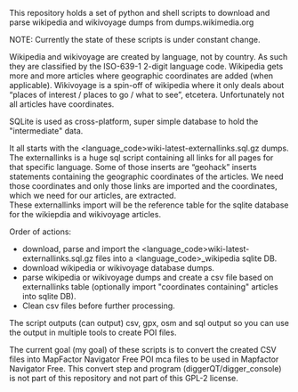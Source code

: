 This repository holds a set of python and shell scripts to download and parse wikipedia and wikivoyage dumps from dumps.wikimedia.org

NOTE: Currently the state of these scripts is under constant change.

Wikipedia and wikivoyage are created by language, not by country. As such they are classified by the ISO-639-1 2-digit language code.
Wikipedia gets more and more articles where geographic coordinates are added (when applicable). Wikivoyage is a spin-off of wikipedia where it only deals about “places of interest / places to go / what to see”, etcetera. Unfortunately not all articles have coordinates.

SQLite is used as cross-platform, super simple database to hold the "intermediate" data.

It all starts with the \<language_code\>wiki-latest-externallinks.sql.gz dumps.
The externallinks is a huge sql script containing all links for all pages for that specific language.
Some of those inserts are “geohack” inserts statements containing the geographic coordinates of the articles. We need those coordinates and only those links are imported and the coordinates, which we need for our articles, are extracted.  
These externallinks import will be the reference table for the sqlite database for the wikiepdia and wikivoyage articles.


Order of actions:
  - download, parse and import the \<language_code\>wiki-latest-externallinks.sql.gz  files into a \<language_code\>_wikipedia sqlite DB.
  - download wikipedia or wikivoyage database dumps.
  - parse wikipedia or wikivoyage dumps and create a csv file based on externallinks table (optionally import "coordinates containing" articles into sqlite DB).
  - Clean csv files before further processing.
  
The script outputs (can output) csv, gpx, osm and sql output so you can use the output in multiple tools to create POI files.

The current goal (my goal) of these scripts is to convert the created CSV files into MapFactor Navigator Free POI mca files to be used in Mapfactor Navigator Free. 
This convert step and program (diggerQT/digger_console) is not part of this repository and not part of this GPL-2 license.
